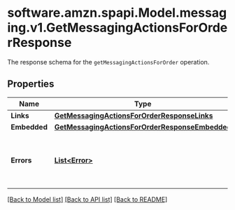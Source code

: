 # software.amzn.spapi.Model.messaging.v1.GetMessagingActionsForOrderResponse
The response schema for the `getMessagingActionsForOrder` operation.

## Properties

Name | Type | Description | Notes
------------ | ------------- | ------------- | -------------
**Links** | [**GetMessagingActionsForOrderResponseLinks**](GetMessagingActionsForOrderResponseLinks.md) |  | [optional] 
**Embedded** | [**GetMessagingActionsForOrderResponseEmbedded**](GetMessagingActionsForOrderResponseEmbedded.md) |  | [optional] 
**Errors** | [**List&lt;Error&gt;**](Error.md) | A list of error responses returned when a request is unsuccessful. | [optional] 

[[Back to Model list]](../README.md#documentation-for-models) [[Back to API list]](../README.md#documentation-for-api-endpoints) [[Back to README]](../README.md)

